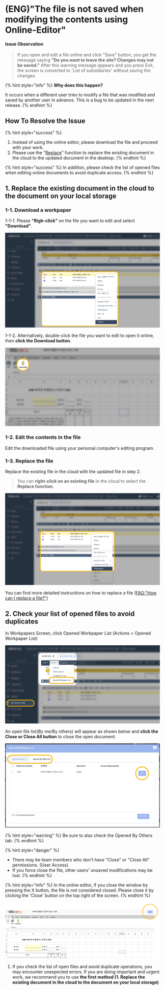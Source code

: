 # \(ENG\)"The file is not saved when modifying the contents using Online-Editor"

#### Issue Observation

> If you open and edit a file online and click "Save" button, you get the message saying **"Do you want to leave the site? Changes may not be saved."**  After this warning message appears and you press Exit, the screen is converted to 'List of subsidiaries' without saving the changes.

{% hint style="info" %}
**Why does this happen?**

It occurs when a different user tries to modify a file that was modified and saved by another user in advance. This is a bug to be updated in the next release.
{% endhint %}

## How To Resolve the Issue

{% hint style="success" %}
1. Instead of using the online editor, please download the file and proceed with your work.
2. Please use the "[Replace](file-replace.md)" function to replace the existing document in the cloud to the updated document in the desktop.
{% endhint %}

{% hint style="success" %}
In addition, please check the list of opened files when editing online documents to avoid duplicate access.
{% endhint %}

## 1. Replace the existing document in the cloud to the document on your local storage

### 1-1. Download a workpaper

1-1-1. Please **"Righ-click"** on the file you want to edit and select **"Download"**.

![](../.gitbook/assets/image-43.png)

1-1-2. Alternatively, double-click the file you want to edit to open it online, then **click the Download button**.

![](../.gitbook/assets/image-13.png)

### 1-2. Edit the contents in the file

Edit the downloaded file using your personal computer's editing program.



### 1-3. Replace the file

Replace the existing file in the cloud with the updated file in step 2.

> You can **right-click on an existing file** in the cloud to select the **Replace function**.

![](../.gitbook/assets/image-85.png)

You can find more detailed instructions on how to replace a file \([FAQ:"How can I replace a file?"](file-replace.md)\)

## 2. Check your list of opened files to avoid duplicates

In Workpapers Screen, click Opened Workpaper List \(Actions &gt; Opened Workpaper List\)

![](../.gitbook/assets/image-119.png)

An open file list\(By me/By others\) will appear as shown below and **click the Close or Close All button** to close the open document.

![](../.gitbook/assets/image-73.png)

{% hint style="warning" %}
Be sure to also check the Opened By Others tab.
{% endhint %}

{% hint style="danger" %}
* There may be team members who don't have "Close" or "Close All" permissions. \(User Access\) 
* If you force close the file, other users' unsaved modifications may be lost. 
{% endhint %}

{% hint style="info" %}
In the online editor, if you close the window by pressing the X button, the file is not considered closed. Please close it by clicking the 'Close' button on the top right of the screen.
{% endhint %}

![](../.gitbook/assets/image-88.png)

1. If you check the list of open files and avoid duplicate operations, you may encounter unexpected errors. If you are doing important and urgent work, we recommend you to use **the first method \(1. Replace the existing document in the cloud to the document on your local storage\)**

